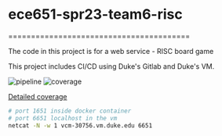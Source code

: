 # ece651-spr23-team6-risc
========================================

The code in this project is for a web service - RISC board game

This project includes CI/CD using Duke's Gitlab and Duke's VM.

![pipeline](https://gitlab.oit.duke.edu/mw515/ece651-spr23-team6-risc/badges/master/pipeline.svg)
![coverage](https://gitlab.oit.duke.edu/mw515/ece651-spr23-team6-risc/badges/master/coverage.svg?job=test)

[Detailed coverage](https://mw515.pages.oit.duke.edu/ece651-spr23-team6-risc/dashboard.html)


```bash
# port 1651 inside docker container
# port 6651 localhost in the vm
netcat -N -w 1 vcm-30756.vm.duke.edu 6651
```

